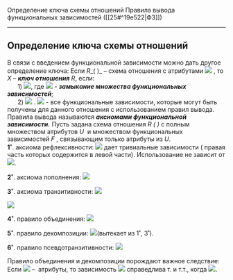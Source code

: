 Определение ключа схемы отношений
Правила вывода функциональных зависимостей ([[25#^19e522|ФЗ]])

---
## Определение ключа схемы отношений

В связи с введением функциональной зависимости можно дать другое определение ключа: 
Если _R__( )_ – схема отношения с атрибутами ![](file:///C:/Users/BADF~1/AppData/Local/Temp/msohtmlclip1/01/clip_image002.png) , то _X_ – **_ключ отношения_** _R_, если:  
      1) ![](file:///C:/Users/BADF~1/AppData/Local/Temp/msohtmlclip1/01/clip_image004.png), где ![](file:///C:/Users/BADF~1/AppData/Local/Temp/msohtmlclip1/01/clip_image006.png) - **_замыкание множества функциональных зависимостей_**;  
      2) ![](file:///C:/Users/BADF~1/AppData/Local/Temp/msohtmlclip1/01/clip_image008.png) . ![](file:///C:/Users/BADF~1/AppData/Local/Temp/msohtmlclip1/01/clip_image006.png) - все функциональные зависимости, которые могут быть получены для данного отношения с использованием правил вывода.  
Правила вывода называются **_аксиомами функциональной зависимости._** Пусть задана схема отношения _R_ _( )_ с полным множеством атрибутов _U_  и множеством функциональных зависимостей _F_ , связывающим только атрибуты из _U_.  
**1˚**. аксиома рефлексивности: ![](file:///C:/Users/BADF~1/AppData/Local/Temp/msohtmlclip1/01/clip_image010.png) дает тривиальные зависимости ( правая часть которых содержится в левой части). Использование не зависит от ![](file:///C:/Users/BADF~1/AppData/Local/Temp/msohtmlclip1/01/clip_image012.png).

**2˚**. аксиома пополнения: ![](file:///C:/Users/BADF~1/AppData/Local/Temp/msohtmlclip1/01/clip_image014.png) 

**3˚**. аксиома транзитивности: ![](file:///C:/Users/BADF~1/AppData/Local/Temp/msohtmlclip1/01/clip_image016.png) 

![](file:///C:/Users/BADF~1/AppData/Local/Temp/msohtmlclip1/01/clip_image018.jpg)

**4˚**. правило объединения: ![](file:///C:/Users/BADF~1/AppData/Local/Temp/msohtmlclip1/01/clip_image020.png) 

**5˚**. правило декомпозиции: ![](file:///C:/Users/BADF~1/AppData/Local/Temp/msohtmlclip1/01/clip_image022.png)(вытекает из 1˚, 3˚).

**6˚**. правило псевдотранзитивности: ![](file:///C:/Users/BADF~1/AppData/Local/Temp/msohtmlclip1/01/clip_image024.png)  

Правило объединения и декомпозиции порождают важное следствие: Если ![](file:///C:/Users/BADF~1/AppData/Local/Temp/msohtmlclip1/01/clip_image026.png) –  атрибуты, то зависимость ![](file:///C:/Users/BADF~1/AppData/Local/Temp/msohtmlclip1/01/clip_image028.png) справедлива т. и т.т., когда ![](file:///C:/Users/BADF~1/AppData/Local/Temp/msohtmlclip1/01/clip_image030.png).



